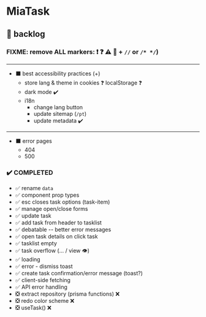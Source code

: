 # MiaTask

## 📃 backlog

### FIXME: remove ALL markers: ❗ ❓ ⚠️ 🐞 + `//` or `/* */`)

---

- ⬛ best accessibility practices (+)
  - store lang & theme in cookies ❓ localStorage ❓
  - dark mode ✔️
  - i18n
    - change lang button
    - update sitemap (`/pt`)
    - update metadata ✔️

---

- ⬛ error pages
  - 404
  - 500

### ✔️ COMPLETED

- ✅ rename `data`
- ✅ component prop types
- ✅ esc closes task options (task-item)
- ✅ manage open/close forms
- ✅ update task
- ✅ add task from header to tasklist
- ✅ debatable -- better error messages
- ✅ open task details on click task
- ✅ tasklist empty
- ✅ task overflow (... / view 👁️)
- ✅ loading
- ✅ error - dismiss toast
- ✅ create task confirmation/error message (toast?)
- ✅ client-side fetching
- ✅ API error handling
- ❎ extract repository (prisma functions) ❌
- ❎ redo color scheme ❌
- ❎ useTask() ❌
